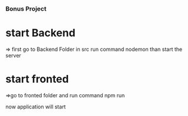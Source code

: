 ### Bonus Project

# start Backend
=> first go to Backend Folder in src run command nodemon than start the server

# start fronted
=>go to  fronted folder and run command npm run 

now application will start
